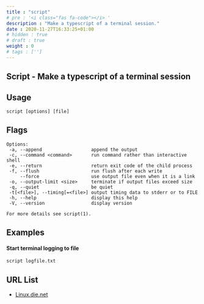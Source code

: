 ```yaml
---
title : "script"
# pre : '<i class="fas fa-code"></i> '
description : "Make a typescript of a terminal session."
date : 2020-11-27T16:33:25+01:00
# hidden : true
# draft : true
weight : 0
# tags : ['']
---
```


## Script - Make a typescript of a terminal session

## Usage

```plain
script [options] [file]
```

## Flags

```plain
Options:
 -a, --append                  append the output
 -c, --command <command>       run command rather than interactive shell
 -e, --return                  return exit code of the child process
 -f, --flush                   run flush after each write
     --force                   use output file even when it is a link
 -o, --output-limit <size>     terminate if output files exceed size
 -q, --quiet                   be quiet
 -t[<file>], --timing[=<file>] output timing data to stderr or to FILE
 -h, --help                    display this help
 -V, --version                 display version

For more details see script(1).
```

## Examples

#### Start terminal logging to file

```plain
script logfile.txt
```

## URL List

* [Linux.die.net](https://linux.die.net/man/1/script)
